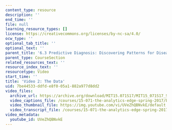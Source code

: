 ```yaml
---
content_type: resource
description: ''
end_time: ''
file: null
learning_resource_types: []
license: https://creativecommons.org/licenses/by-nc-sa/4.0/
ocw_type: ''
optional_tab_title: ''
optional_text: ''
parent_title: '6.3 Predictive Diagnosis: Discovering Patterns for Disease Detection '
parent_type: CourseSection
related_resources_text: ''
resource_index_text: ''
resourcetype: Video
start_time: ''
title: 'Video 2: The Data'
uid: 7be44533-ddfd-e8f0-05a1-882a977d8dd2
video_files:
  archive_url: https://archive.org/download/MIT15.071S17/MIT15_071S17_Session_6.3.03_300k.mp4
  video_captions_file: /courses/15-071-the-analytics-edge-spring-2017/b516e0f0e1035bf2a57a216cb0f68c46_UVeZhQBNvkE.vtt
  video_thumbnail_file: https://img.youtube.com/vi/UVeZhQBNvkE/default.jpg
  video_transcript_file: /courses/15-071-the-analytics-edge-spring-2017/353e677f42b3a82036b7753c1aadde55_UVeZhQBNvkE.pdf
video_metadata:
  youtube_id: UVeZhQBNvkE
---
```

